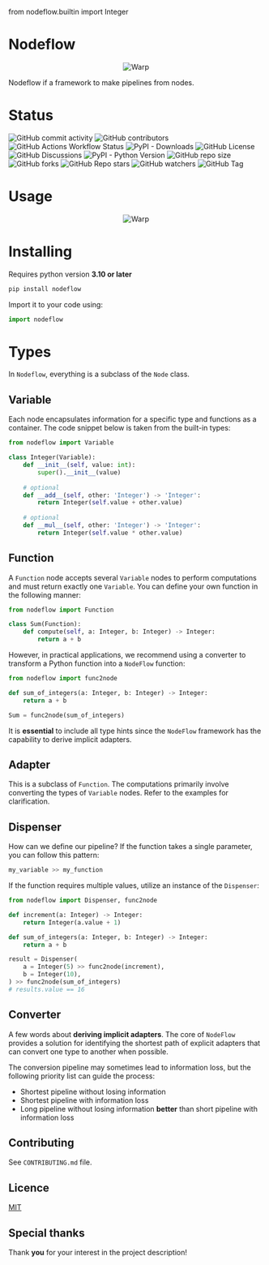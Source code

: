 from nodeflow.builtin import Integer

# Nodeflow
<div align="center">
    <img src="img/logo.png"  alt="Warp" />
</div>

Nodeflow if a framework to make pipelines from nodes.

# Status
![GitHub commit activity](https://img.shields.io/github/commit-activity/w/encore-ecosystem/NodeFlow)
![GitHub contributors](https://img.shields.io/github/contributors/encore-ecosystem/NodeFlow)
![GitHub Actions Workflow Status](https://img.shields.io/github/actions/workflow/status/encore-ecosystem/NodeFlow/testing.yml)
![PyPI - Downloads](https://img.shields.io/pypi/dm/NodeFlow)
![GitHub License](https://img.shields.io/github/license/encore-ecosystem/NodeFlow)
![GitHub Discussions](https://img.shields.io/github/discussions/encore-ecosystem/NodeFlow)
![PyPI - Python Version](https://img.shields.io/pypi/pyversions/NodeFlow)
![GitHub repo size](https://img.shields.io/github/repo-size/encore-ecosystem/NodeFlow)
![GitHub forks](https://img.shields.io/github/forks/encore-ecosystem/NodeFlow)
![GitHub Repo stars](https://img.shields.io/github/stars/encore-ecosystem/NodeFlow)
![GitHub watchers](https://img.shields.io/github/watchers/encore-ecosystem/NodeFlow)
![GitHub Tag](https://img.shields.io/github/v/tag/encore-ecosystem/NodeFlow)

# Usage
<div align="center">
    <img src="img/code_example.svg"  alt="Warp" />
</div>

# Installing
Requires python version **3.10 or later**
```bash
pip install nodeflow
```
Import it to your code using:
```python
import nodeflow
```

# Types
In `Nodeflow`, everything is a subclass of the `Node` class. 


## Variable
Each node encapsulates information for a specific type and functions as a container.
The code snippet below is taken from the built-in types: 
```python
from nodeflow import Variable

class Integer(Variable):
    def __init__(self, value: int):
        super().__init__(value)
    
    # optional
    def __add__(self, other: 'Integer') -> 'Integer':
        return Integer(self.value + other.value)
    
    # optional
    def __mul__(self, other: 'Integer') -> 'Integer':
        return Integer(self.value * other.value)
```

## Function
A `Function` node accepts several `Variable` nodes to perform computations and must return exactly one `Variable`.
You can define your own function in the following manner:
```python
from nodeflow import Function

class Sum(Function):
    def compute(self, a: Integer, b: Integer) -> Integer:
        return a + b
```
However, in practical applications, we recommend using a converter to transform a Python function into a `NodeFlow` function:
```python
from nodeflow import func2node

def sum_of_integers(a: Integer, b: Integer) -> Integer:
    return a + b

Sum = func2node(sum_of_integers)
```
It is **essential** to include all type hints since the `NodeFlow` framework has the capability to derive implicit adapters. 

## Adapter
This is a subclass of `Function`. The computations primarily involve converting the types of `Variable` nodes.
Refer to the examples for clarification. 

## Dispenser
How can we define our pipeline? If the function takes a single parameter, you can follow this pattern: 
```python
my_variable >> my_function
```
If the function requires multiple values, utilize an instance of the `Dispenser`:
```python
from nodeflow import Dispenser, func2node

def increment(a: Integer) -> Integer:
    return Integer(a.value + 1)

def sum_of_integers(a: Integer, b: Integer) -> Integer:
    return a + b

result = Dispenser(
    a = Integer(5) >> func2node(increment),
    b = Integer(10),
) >> func2node(sum_of_integers)
# results.value == 16
```

## Converter
A few words about **deriving implicit adapters**. The core of `NodeFlow` provides a solution for identifying the shortest
path of explicit adapters that can convert one type to another when possible.

The conversion pipeline may sometimes lead to information loss, but the following priority list can guide the process:
- Shortest pipeline without losing information
- Shortest pipeline with information loss
- Long pipeline without losing information **better** than short pipeline with information loss

## Contributing
See `CONTRIBUTING.md` file. 

## Licence
<a href="LICENSE">MIT</a>

## Special thanks
Thank **you** for your interest in the project description!
